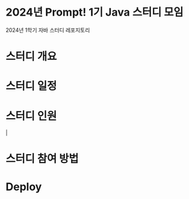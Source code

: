 # 2024년 Prompt! 1기 Java 스터디 모임
2024년 1학기 자바 스터디 레포지토리

# 스터디 개요


# 스터디 일정


# 스터디 인원
|

# 스터디 참여 방법


# Deploy
